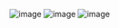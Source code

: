 ![image](https://github.com/user-attachments/assets/c7376d05-1455-4c08-b65f-5df3d028a6a0)
![image](https://github.com/user-attachments/assets/3327c2b5-74e1-4c78-a025-e5e190df969b)
![image](https://github.com/user-attachments/assets/7b3905a3-f729-4d89-aa92-831e258238be)


